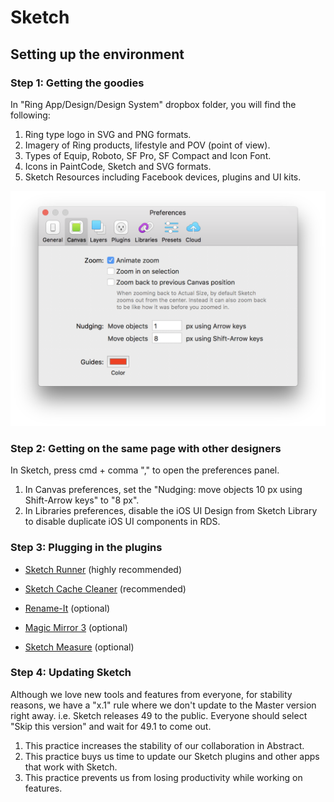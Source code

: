 # Sketch

## Setting up the environment

### Step 1: Getting the goodies

In "Ring App/Design/Design System" dropbox folder, you will find the following:

1. Ring type logo in SVG and PNG formats.
2. Imagery of Ring products, lifestyle and POV \(point of view\).
3. Types of Equip, Roboto, SF Pro, SF Compact and Icon Font.
4. Icons in PaintCode, Sketch and SVG formats.
5. Sketch Resources including Facebook devices, plugins and UI kits.

![](/assets/tutorial/tutorial-8-point.png)

### Step 2: Getting on the same page with other designers

In Sketch, press cmd + comma "," to open the preferences panel.

1. In Canvas preferences, set the "Nudging: move objects 10 px using Shift-Arrow keys" to "8 px".
2. In Libraries preferences, disable the iOS UI Design from Sketch Library to disable duplicate iOS UI components in RDS.

### Step 3: Plugging in the plugins

* [Sketch Runner](https://www.gitbook.com/book/kevinsmtenn/ring-design-system/edit#) \(highly recommended\)

* [Sketch Cache Cleaner](https://yo-op.github.io/sketchcachecleaner/) \(recommended\)

* [Rename-It](https://rodi01.github.io/RenameIt/) \(optional\)

* [Magic Mirror 3](https://magicsketch.io/mirror/) \(optional\)

* [Sketch Measure](https://github.com/utom/sketch-measure) \(optional\)

### Step 4: Updating Sketch

Although we love new tools and features from everyone, for stability reasons, we have a "x.1" rule where we don't update to the Master version right away. i.e. Sketch releases 49 to the public. Everyone should select "Skip this version" and wait for 49.1 to come out.

1. This practice increases the stability of our collaboration in Abstract.
2. This practice buys us time to update our Sketch plugins and other apps that work with Sketch.
3. This practice prevents us from losing productivity while working on features.

### 



